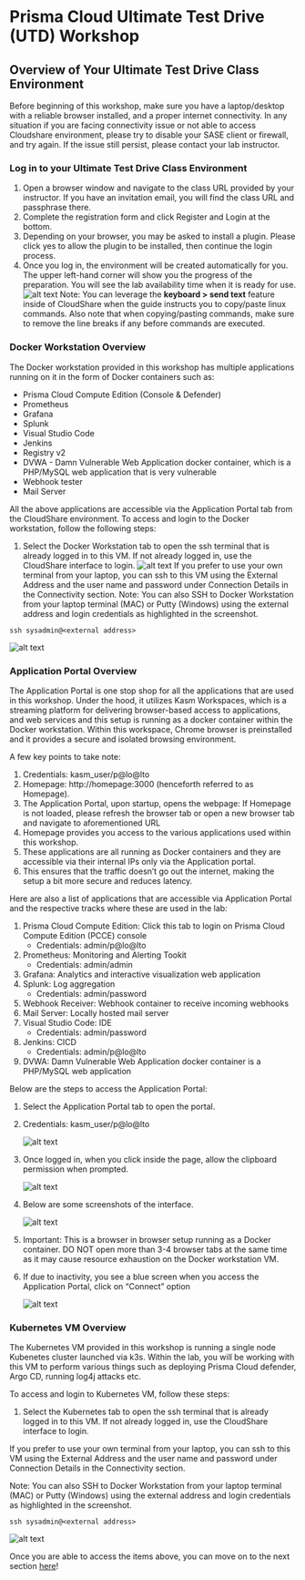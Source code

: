 # Prisma Cloud Ultimate Test Drive (UTD) Workshop
## Overview of Your Ultimate Test Drive Class Environment
Before beginning of this workshop, make sure you have a laptop/desktop with a reliable browser installed, and a proper internet connectivity. In any situation if you are facing connectivity issue or not able to access Cloudshare environment, please try to disable your SASE client or firewall, and try again. If the issue still persist, please contact your lab instructor.

### Log in to your Ultimate Test Drive Class Environment
1. Open a browser window and navigate to the class URL provided by your instructor. If you have an invitation email, you will find the class URL and passphrase there.
2. Complete the registration form and click Register and Login at the bottom.
3. Depending on your browser, you may be asked to install a plugin. Please click yes to allow the plugin to be installed, then continue the login process.
4. Once you log in, the environment will be created automatically for you. The upper left-hand corner will show you the progress of the preparation. You will see the lab availability time when it is ready for use.
![alt text](/resouces/cloudshare-screen-1.png)
Note: You can leverage the **keyboard > send text** feature inside of CloudShare when the guide instructs you to copy/paste linux commands. Also note that when copying/pasting commands, make sure to remove the line breaks if any before commands are executed.

### Docker Workstation Overview
The Docker workstation provided in this workshop has multiple applications running on it in the form of Docker containers such as:
* Prisma Cloud Compute Edition (Console & Defender)
* Prometheus
* Grafana
* Splunk
* Visual Studio Code
* Jenkins
* Registry v2
* DVWA - Damn Vulnerable Web Application docker container, which is a PHP/MySQL web application that is very vulnerable
* Webhook tester
* Mail Server

All the above applications are accessible via the Application Portal tab from the CloudShare environment. To access and login to the Docker workstation, follow the following steps:
1. Select the Docker Workstation tab to open the ssh terminal that is already logged in to this VM. If not already logged in, use the CloudShare interface to login.
![alt text](/resouces/cloudshare-screen-2.png)
If you prefer to use your own terminal from your laptop, you can ssh to this VM using the External Address and the user name and password under Connection Details in the Connectivity section.
Note: You can also SSH to Docker Workstation from your laptop terminal (MAC) or Putty (Windows) using the external address and login credentials as highlighted in the screenshot.

```
ssh sysadmin@<external address>
```
![alt text](/resouces/cloudshare-screen-3.png)

### Application Portal Overview
The Application Portal is one stop shop for all the applications that are used in this workshop. Under the hood, it utilizes Kasm Workspaces, which is a streaming platform for delivering browser-based access to applications, and web services and this setup is running as a docker container within the Docker workstation. Within this workspace, Chrome browser is preinstalled and it provides a secure and isolated browsing environment.

A few key points to take note:
1. Credentials: kasm_user/p@lo@lto
2. Homepage: http://homepage:3000 (henceforth referred to as Homepage).
3. The Application Portal, upon startup, opens the webpage: If Homepage is not loaded, please refresh the browser tab or open a new browser tab and navigate to aforementioned URL
4. Homepage provides you access to the various applications used within this workshop.
5. These applications are all running as Docker containers and they are accessible via their internal IPs only via the Application portal.
6. This ensures that the traffic doesn’t go out the internet, making the setup a bit more secure and reduces latency.

Here are also a list of applications that are accessible via Application Portal and the respective tracks where these are used in the lab:
1. Prisma Cloud Compute Edition: Click this tab to login on Prisma Cloud Compute Edition (PCCE) console
    * Credentials: admin/p@lo@lto
2. Prometheus: Monitoring and Alerting Tookit
    * Credentials: admin/admin
3. Grafana: Analytics and interactive visualization web application
4. Splunk: Log aggregation
    * Credentials: admin/password
5. Webhook Receiver: Webhook container to receive incoming webhooks
6. Mail Server: Locally hosted mail server
7. Visual Studio Code: IDE 
    * Credentials: admin/password
8. Jenkins: CICD
    * Credentials: admin/p@lo@lto
9. DVWA: Damn Vulnerable Web Application docker container is a PHP/MySQL web application

Below are the steps to access the Application Portal:
1. Select the Application Portal tab to open the portal.
2. Credentials: kasm_user/p@lo@lto

    ![alt text](/resouces/applicationportal-login-1.png)

3. Once logged in, when you click inside the page, allow the clipboard permission when prompted.

    ![alt text](/resouces/applicationportal-login-2.png)

4. Below are some screenshots of the interface.
    
    ![alt text](/resouces/applicationportal-login-3.png)

5. Important: This is a browser in browser setup running as a Docker container. DO NOT open more than 3-4 browser tabs at the same time as it may cause resource exhaustion on the Docker workstation VM.
6. If due to inactivity, you see a blue screen when you access the Application Portal, click on “Connect” option
    
    ![alt text](/resouces/applicationportal-login-4.png)

### Kubernetes VM Overview
The Kubernetes VM provided in this workshop is running a single node Kubenetes cluster launched via k3s. Within the lab, you will be working with this VM to perform various things such as deploying Prisma Cloud defender, Argo CD, running log4j attacks etc.

To access and login to Kubernetes VM, follow these steps:
1. Select the Kubernetes tab to open the ssh terminal that is already logged in to this VM. If not already logged in, use the CloudShare interface to login.

If you prefer to use your own terminal from your laptop, you can ssh to this VM using the External Address and the user name and password under Connection Details in the Connectivity section.

Note: You can also SSH to Docker Workstation from your laptop terminal (MAC) or Putty (Windows) using the external address and login credentials as highlighted in the screenshot.
```
ssh sysadmin@<external address>
```
![alt text](/resouces/cloudshare-screen-4.png)

Once you are able to access the items above, you can move on to the next section [here](02-PrismaCloudOverview.md)!
